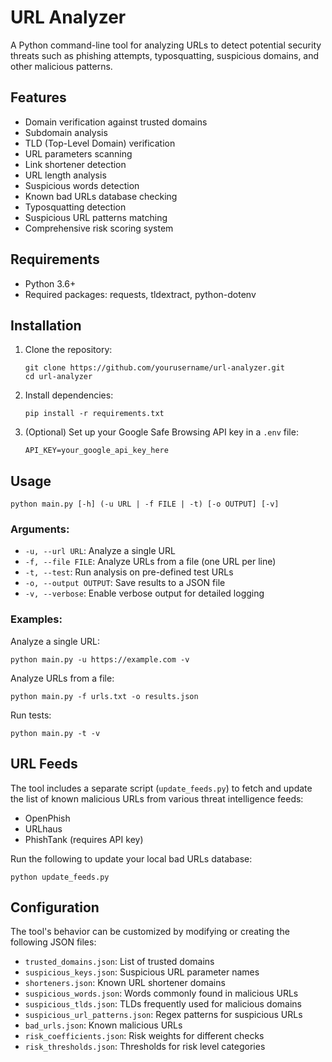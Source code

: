 # URL Analyzer

A Python command-line tool for analyzing URLs to detect potential security threats such as phishing attempts, typosquatting, suspicious domains, and other malicious patterns.

## Features

- Domain verification against trusted domains
- Subdomain analysis
- TLD (Top-Level Domain) verification
- URL parameters scanning
- Link shortener detection
- URL length analysis
- Suspicious words detection
- Known bad URLs database checking
- Typosquatting detection
- Suspicious URL patterns matching
- Comprehensive risk scoring system

## Requirements

- Python 3.6+
- Required packages: requests, tldextract, python-dotenv

## Installation

1. Clone the repository:
   ```
   git clone https://github.com/yourusername/url-analyzer.git
   cd url-analyzer
   ```

2. Install dependencies:
   ```
   pip install -r requirements.txt
   ```

3. (Optional) Set up your Google Safe Browsing API key in a `.env` file:
   ```
   API_KEY=your_google_api_key_here
   ```

## Usage

```
python main.py [-h] (-u URL | -f FILE | -t) [-o OUTPUT] [-v]
```

### Arguments:

- `-u, --url URL`: Analyze a single URL
- `-f, --file FILE`: Analyze URLs from a file (one URL per line)
- `-t, --test`: Run analysis on pre-defined test URLs
- `-o, --output OUTPUT`: Save results to a JSON file
- `-v, --verbose`: Enable verbose output for detailed logging

### Examples:

Analyze a single URL:
```
python main.py -u https://example.com -v
```

Analyze URLs from a file:
```
python main.py -f urls.txt -o results.json
```

Run tests:
```
python main.py -t -v
```

## URL Feeds

The tool includes a separate script (`update_feeds.py`) to fetch and update the list of known malicious URLs from various threat intelligence feeds:

- OpenPhish
- URLhaus
- PhishTank (requires API key)

Run the following to update your local bad URLs database:
```
python update_feeds.py
```

## Configuration

The tool's behavior can be customized by modifying or creating the following JSON files:

- `trusted_domains.json`: List of trusted domains
- `suspicious_keys.json`: Suspicious URL parameter names
- `shorteners.json`: Known URL shortener domains
- `suspicious_words.json`: Words commonly found in malicious URLs
- `suspicious_tlds.json`: TLDs frequently used for malicious domains
- `suspicious_url_patterns.json`: Regex patterns for suspicious URLs
- `bad_urls.json`: Known malicious URLs
- `risk_coefficients.json`: Risk weights for different checks
- `risk_thresholds.json`: Thresholds for risk level categories
